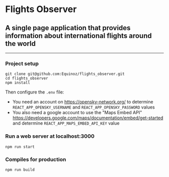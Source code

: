 # Flights Observer
## A single page application that provides information about international flights around the world
___

### Project setup
```
git clone git@github.com:Equinoz/flights_observer.git
cd flights_observer
npm install
```
Then configure the `.env` file:
- You need an account on https://opensky-network.org/ to determine `REACT_APP_OPENSKY_USERNAME` and `REACT_APP_OPENSKY_PASSWORD` values  
- You also need a google account to use the "Maps Embed API" https://developers.google.com/maps/documentation/embed/get-started and determine `REACT_APP_MAPS_EMBED_API_KEY` value  

### Run a web server at localhost:3000
```
npm run start
```

### Compiles for production
```
npm run build
```